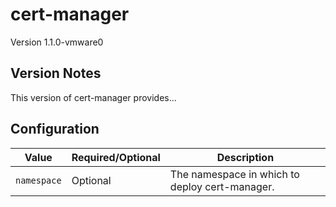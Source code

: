 # cert-manager

Version 1.1.0-vmware0

## Version Notes

This version of cert-manager provides...

## Configuration

| Value | Required/Optional | Description |
|-------|-------------------|-------------|
| `namespace` | Optional | The namespace in which to deploy cert-manager. |
